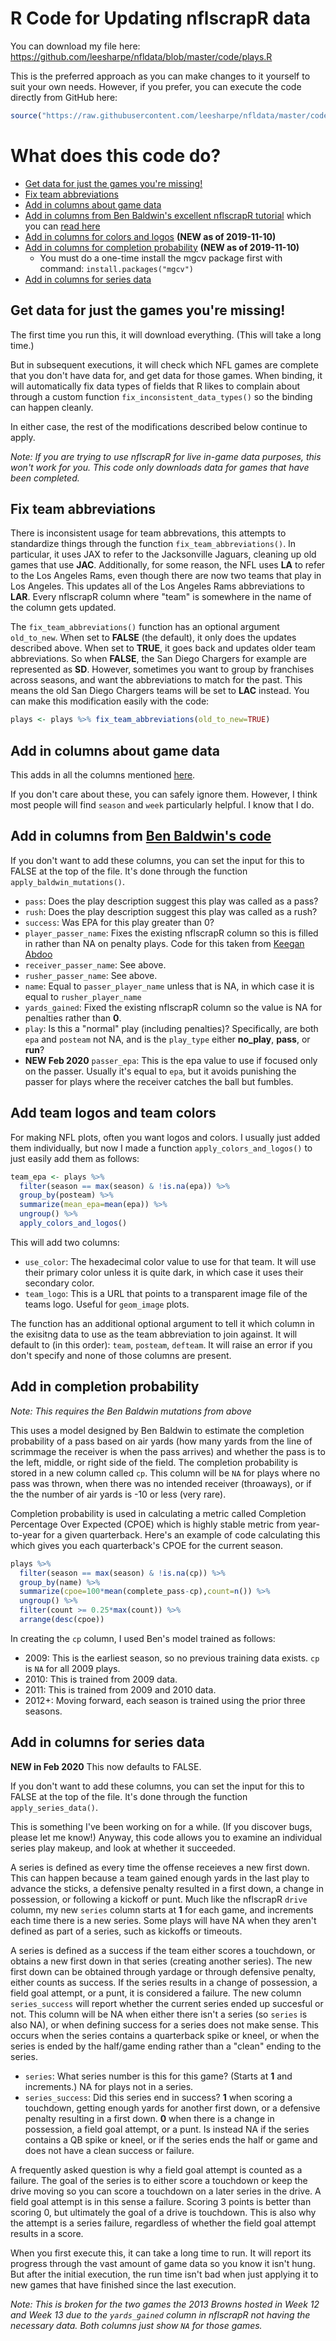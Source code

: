 # R Code for Updating nflscrapR data

You can download my file here: https://github.com/leesharpe/nfldata/blob/master/code/plays.R

This is the preferred approach as you can make changes to it yourself to suit your own needs. However, if you prefer, you can execute the code directly from GitHub here:

``` r
source("https://raw.githubusercontent.com/leesharpe/nfldata/master/code/plays.R")
```

# What does this code do?

- [Get data for just the games you're missing!](#which_games)
- [Fix team abbreviations](#fix_team_abbreviations)
- [Add in columns about game data](#game_data)
- [Add in columns from Ben Baldwin's excellent nflscrapR tutorial](#apply_baldwin) which you can [read here](https://gist.github.com/guga31bb/5634562c5a2a7b1e9961ac9b6c568701)
- [Add in columns for colors and logos](#apply_colors_logos) **(NEW as of 2019-11-10)**
- [Add in columns for completion probability](#apply_cp) **(NEW as of 2019-11-10)**
  - You must do a one-time install the mgcv package first with command: `install.packages("mgcv")`
- [Add in columns for series data](#apply_series)

<a name="which_games"/>

## Get data for just the games you're missing!

The first time you run this, it will download everything. (This will take a long time.)

But in subsequent executions, it will check which NFL games are complete that you don't have data for, and get data for those games. When binding, it will automatically fix data types of fields that R likes to complain about through a custom function `fix_inconsistent_data_types()` so the binding can happen cleanly.

In either case, the rest of the modifications described below continue to apply.

*Note: If you are trying to use nflscrapR for live in-game data purposes, this won't work for you. This code only downloads data for games that have been completed.*

<a name="fix_team_abbreviations"/>

## Fix team abbreviations

There is inconsistent usage for team abbrevations, this attempts to standardize things through the function `fix_team_abbreviations()`. In particular, it uses JAX to refer to the Jacksonville Jaguars, cleaning up old games that use **JAC**. Additionally, for some reason, the NFL uses **LA** to refer to the Los Angeles Rams, even though there are now two teams that play in Los Angeles. This updates all of the Los Angeles Rams abbreviations to **LAR**. Every nflscrapR column where "team" is somewhere in the name of the column gets updated.

The `fix_team_abbreviations()` function has an optional argument `old_to_new`. When set to **FALSE** (the default), it only does the updates described above. When set to **TRUE**, it goes back and updates older team abbreviations. So when **FALSE**, the San Diego Chargers for example are represented as **SD**. However, sometimes you want to group by franchises across seasons, and want the abbreviations to match for the past. This means the old San Diego Chargers teams will be set to **LAC** instead. You can make this modification easily with the code:

``` r
plays <- plays %>% fix_team_abbreviations(old_to_new=TRUE)
```
<a name="game_data"/>

## Add in columns about game data

This adds in all the columns mentioned [here](https://github.com/leesharpe/nfldata/blob/master/DATASETS.md#games).

If you don't care about these, you can safely ignore them. However, I think most people will find `season` and `week` particularly helpful. I know that I do.


<a name="apply_baldwin"/>

## Add in columns from [Ben Baldwin's code](https://gist.github.com/guga31bb/5634562c5a2a7b1e9961ac9b6c568701)

If you don't want to add these columns, you can set the input for this to FALSE at the top of the file. It's done through the function `apply_baldwin_mutations()`.

- `pass`: Does the play description suggest this play was called as a pass?
- `rush`: Does the play description suggest this play was called as a rush?
- `success`: Was EPA for this play greater than 0?
- `player_passer_name`: Fixes the existing nflscrapR column so this is filled in rather than NA on penalty plays. Code for this taken from [Keegan Abdoo](http://twitter.com/KeeganAbdoo)
- `receiver_passer_name`: See above.
- `rusher_passer_name`: See above.
- `name`: Equal to `passer_player_name` unless that is NA, in which case it is equal to `rusher_player_name`
- `yards_gained`: Fixed the existing nflscrapR column so the value is NA for penalties rather than **0**.
- `play`: Is this a "normal" play (including penalties)? Specifically, are both `epa` and `posteam` not NA, and is the `play_type` either **no_play**, **pass**, or **run**?
- **NEW Feb 2020** `passer_epa`: This is the epa value to use if focused only on the passer. Usually it's equal to `epa`, but it avoids punishing the passer for plays where the receiver catches the ball but fumbles.

<a name="apply_colors_logos"/>

## Add team logos and team colors

For making NFL plots, often you want logos and colors. I usually just added them individually, but now I made a function `apply_colors_and_logos()` to just easily add them as follows:

``` r
team_epa <- plays %>%
  filter(season == max(season) & !is.na(epa)) %>%
  group_by(posteam) %>%
  summarize(mean_epa=mean(epa)) %>%
  ungroup() %>%
  apply_colors_and_logos()
```

This will add two columns:
- `use_color`: The hexadecimal color value to use for that team. It will use their primary color unless it is quite dark, in which case it uses their secondary color.
- `team_logo`: This is a URL that points to a transparent image file of the teams logo. Useful for `geom_image` plots.

The function has an additional optional argument to tell it which column in the exisitng data to use as the team abbreviation to join against. It will default to (in this order): `team`, `posteam`, `defteam`. It will raise an error if you don't specify and none of those columns are present.

<a name="apply_cp"/>

## Add in completion probability

*Note: This requires the Ben Baldwin mutations from above*

This uses a model designed by Ben Baldwin to estimate the completion probability of a pass based on air yards (how many yards from the line of scrimmage the receiver is when the pass arrives) and whether the pass is to the left, middle, or right side of the field. The completion probability is stored in a new column called `cp`. This column will be `NA` for plays where no pass was thrown, when there was no intended receiver (throaways), or if the the number of air yards is -10 or less (very rare).

Completion probability is used in calculating a metric called Completion Percentage Over Expected (CPOE) which is highly stable metric from year-to-year for a given quarterback.  Here's an example of code calculating this which gives you each quarterback's CPOE for the current season.

``` r
plays %>%
  filter(season == max(season) & !is.na(cp)) %>%
  group_by(name) %>%
  summarize(cpoe=100*mean(complete_pass-cp),count=n()) %>%
  ungroup() %>%
  filter(count >= 0.25*max(count)) %>%
  arrange(desc(cpoe))
```

In creating the `cp` column, I used Ben's model trained as follows:
- 2009: This is the earliest season, so no previous training data exists. `cp` is `NA` for all 2009 plays.
- 2010: This is trained from 2009 data.
- 2011: This is trained from 2009 and 2010 data.
- 2012+: Moving forward, each season is trained using the prior three seasons.

<a name="apply_series"/>

## Add in columns for series data 

**NEW in Feb 2020** This now defaults to FALSE.

If you don't want to add these columns, you can set the input for this to FALSE at the top of the file. It's done through the function `apply_series_data()`.

This is something I've been working on for a while. (If you discover bugs, please let me know!) Anyway, this code allows you to examine an individual series play makeup, and look at whether it succeeded.

A series is defined as every time the offense receieves a new first down. This can happen because a team gained enough yards in the last play to advance the sticks, a defensive penalty resulted in a first down, a change in possession, or following a kickoff or punt. Much like the nflscrapR `drive` column, my new `series` column starts at **1** for each game, and increments each time there is a new series. Some plays will have NA when they aren't defined as part of a series, such as kickoffs or timeouts.

A series is defined as a success if the team either scores a touchdown, or obtains a new first down in that series (creating another series). The new first down can be obtained through yardage or through defensive penalty, either counts as success. If the series results in a change of possession, a field goal attempt, or a punt, it is considered a failure. The new column `series_success` will report whether the current series ended up succesful or not. This column will be NA when either there isn't a series (so `series` is also NA), or when defining success for a series does not make sense. This occurs when the series contains a quarterback spike or kneel, or when the series is ended by the half/game ending rather than a "clean" ending to the series.

- `series`: What series number is this for this game? (Starts at **1** and increments.) NA for plays not in a series.
- `series_success`: Did this series end in success? **1** when scoring a touchdown, getting enough yards for another first down, or a defensive penalty resulting in a first down. **0** when there is a change in possession, a field goal attempt, or a punt. Is instead NA if the series contains a QB spike or kneel, or if the series ends the half or game and does not have a clean success or failure.

A frequently asked question is why a field goal attempt is counted as a failure. The goal of the series is to either score a touchdown or keep the drive moving so you can score a touchdown on a later series in the drive. A field goal attempt is in this sense a failure. Scoring 3 points is better than scoring 0, but ultimately the goal of a drive is touchdown. This is also why the attempt is a series failure, regardless of whether the field goal attempt results in a score.

When you first execute this, it can take a long time to run. It will report its progress through the vast amount of game data so you know it isn't hung. But after the initial execution, the run time isn't bad when just applying it to new games that have finished since the last execution.

*Note: This is broken for the two games the 2013 Browns hosted in Week 12 and Week 13 due to the `yards_gained` column in nflscrapR not having the necessary data. Both columns just show `NA` for those games.*
